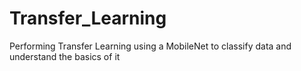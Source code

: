 # Transfer_Learning
Performing Transfer Learning using a MobileNet to classify data and understand the basics of it
